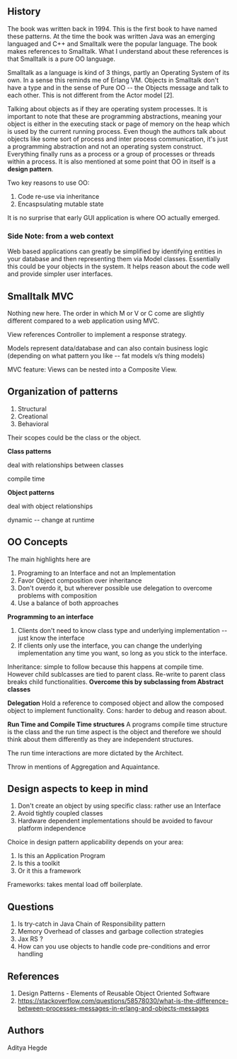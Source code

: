 ## History 

The book was written back in 1994. This is the first book to have named these patterns. At the time the book was written Java was an emerging languaged and C++ and Smalltalk were the popular language. The book makes references to Smalltalk. What I understand about these references is that Smalltalk is a pure OO language.

Smalltalk as a language is kind of 3 things, partly an Operating System of its own. In a sense this reminds me of Erlang VM. Objects in Smalltalk don't have a type and in the sense of Pure OO -- the Objects message and talk to each other. This is not different from the Actor model [2].

Talking about objects as if they are operating system processes. It is important to note that these are programming abstractions, meaning your object is either in the executing stack or page of memory on the heap which is used by the current running process. Even though the authors talk about objects like some sort of process and inter process communication, it's just a programming abstraction and not an operating system construct. Everything finally runs as a process or a group of processes or threads within a process. It is also mentioned at some point that OO in itself is a **design pattern**.

Two key reasons to use OO:
1. Code re-use via inheritance 
2. Encaspsulating mutable state 

It is no surprise that early GUI application is where OO actually emerged. 

### Side Note: from a web context 

Web based applications can greatly be simplified by identifying entities in your database and then representing them via Model classes. Essentially this could be your objects in the system. It helps reason about the code well and provide simpler user interfaces. 

## Smalltalk MVC 
Nothing new here. The order in which M or V or C come are slightly different compared to a web application using MVC. 

View references Controller to implement a response strategy. 

Models represent data/database and can also contain business logic (depending on what pattern you like -- fat models v/s thing models) 

MVC feature: Views can be nested into a Composite View.

## Organization of patterns 

1. Structural 
2. Creational 
3. Behavioral 

Their scopes could be the class or the object. 

**Class patterns** 

deal with relationships between classes

compile time

**Object patterns** 

deal with object relationships 

dynamic -- change at runtime 

## OO Concepts 

The main highlights here are 

1. Programing to an Interface and not an Implementation
2. Favor Object composition over inheritance 
3. Don't overdo it, but wherever possible use delegation to overcome problems with composition
4. Use a balance of both approaches 

**Programming to an interface** 
1. Clients don't need to know class type and underlying implementation -- just know the interface 
2. If clients only use the interface, you can change the underlying implementation any time you want, so long as you stick to the interface. 

Inheritance: simple to follow because this happens at compile time. However child sublcasses are tied to parent class. Re-write to parent class breaks child functionalities. **Overcome this by subclassing from Abstract classes**

**Delegation**
Hold a reference to composed object and allow the composed object to implement functionality.
Cons: harder to debug and reason about.

**Run Time and Compile Time structures**
A programs compile time structure is the class and the run time aspect is the object and therefore we should think about them differently as they are independent structures.

The run time interactions are more dictated by the Architect.

Throw in mentions of Aggregation and Aquaintance. 

## Design aspects to keep in mind 

1. Don't create an object by using specific class: rather use an Interface 
2. Avoid tightly coupled classes 
3. Hardware dependent implementations should be avoided to favour platform independence 

Choice in design pattern applicability depends on your area:
1. Is this an Application Program
2. Is this a toolkit 
3. Or it this a framework 

Frameworks: takes mental load off boilerplate.

## Questions 
1. Is try-catch in Java Chain of Responsibility pattern 
2. Memory Overhead of classes and garbage collection strategies 
3. Jax RS ? 
4. How can you use objects to handle code pre-conditions and error handling

## References 
1. Design Patterns - Elements of Reusable Object Oriented Software
2. https://stackoverflow.com/questions/58578030/what-is-the-difference-between-processes-messages-in-erlang-and-objects-messages

## Authors 
Aditya Hegde

